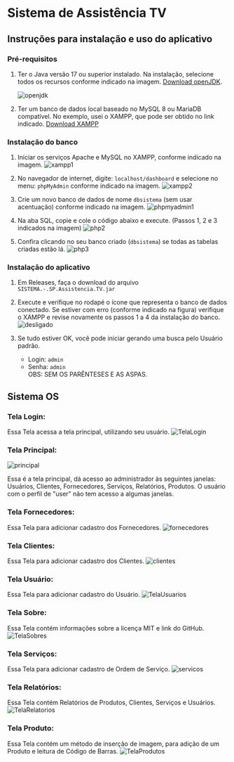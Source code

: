 # Sistema de Assistência TV

## Instruções para instalação e uso do aplicativo

### Pré-requisitos

1. Ter o Java versão 17 ou superior instalado. Na instalação, selecione todos os recursos conforme indicado na imagem.
   [Download openJDK](https://adoptium.net/).
   
   ![openjdk](https://github.com/polianacaroline/assistenciatv/assets/104094484/e2f2dfda-ade7-4dda-87e6-4ff3591707a5)

2. Ter um banco de dados local baseado no MySQL 8 ou MariaDB compatível. No exemplo, usei o XAMPP, que pode ser obtido no link indicado.
   [Download XAMPP](https://www.apachefriends.org/)

### Instalação do banco

1. Iniciar os serviços Apache e MySQL no XAMPP, conforme indicado na imagem.
   ![xampp1](https://github.com/polianacaroline/assistenciatv/assets/104094484/6515bd96-871a-4e74-884d-61dd40a3fe01)

2. No navegador de internet, digite: `localhost/dashboard` e selecione no menu: `phpMyAdmin` conforme indicado na imagem.
   ![xampp2](https://github.com/polianacaroline/assistenciatv/assets/104094484/d3dec7f1-b919-47a0-a602-75581af70aff)

3. Crie um novo banco de dados de nome `dbsistema` (sem usar acentuação) conforme indicado na imagem.
   ![phpmyadmin1](https://github.com/thainarapires/sistemaOS/assets/104094316/776fe9c9-a4a4-449d-8a01-8ae852da243c)

4. Na aba SQL, copie e cole o código abaixo e execute. (Passos 1, 2 e 3 indicados na imagem)
   ![php2](https://github.com/thainarapires/sistemaOS/assets/104094316/823f1ef9-1df4-4bce-a6e0-ece1f3fc9aa3)

5. Confira clicando no seu banco criado (`dbsistema`) se todas as tabelas criadas estão lá.
   ![php3](https://github.com/thainarapires/sistemaOS/assets/104094316/aeaec200-1787-41ca-8db0-19d6ea2b1737)

### Instalação do aplicativo

1. Em Releases, faça o download do arquivo `SISTEMA.-.SP.Assistencia.TV.jar`

2. Execute e verifique no rodapé o ícone que representa o banco de dados conectado. Se estiver com erro (conforme indicado na figura) verifique o XAMPP e revise novamente os passos 1 a 4 da instalação do banco.
   ![desligado](https://github.com/polianacaroline/assistenciatv/assets/104094484/9da121ec-c8c7-43c1-9d1a-9d2101765403)

3. Se tudo estiver OK, você pode iniciar gerando uma busca pelo Usuário padrão.
   - Login: `admin`
   - Senha: `admin`  
   OBS: SEM OS PARÊNTESES E AS ASPAS.

## Sistema OS

### Tela Login:

Essa Tela acessa a tela principal, utilizando seu usuário.
![TelaLogin](https://github.com/polianacaroline/assistenciatv/assets/104094484/b45e448f-f457-45f9-8d00-3270b57ad535)

### Tela Principal:

![principal](https://github.com/thainarapires/sistemaOS/assets/104094316/842a56a5-dd67-47ff-a15d-ebff48e9412a)

Essa é a tela principal, dá acesso ao administrador às seguintes janelas: Usuários, Clientes, Fornecedores, Serviços, Relatórios, Produtos. O usuário com o perfil de "user" não tem acesso a algumas janelas.

### Tela Fornecedores:

Essa Tela para adicionar cadastro dos Fornecedores.
![fornecedores](https://github.com/thainarapires/sistemaOS/assets/104094316/0feb4168-7a33-4863-bd76-381f30ebc1e0)

### Tela Clientes:

Essa Tela para adicionar cadastro dos Clientes.
![clientes](https://github.com/thainarapires/sistemaOS/assets/104094316/15bd6bb8-5b10-4695-a186-f219b73a17d7)

### Tela Usuário:

Essa Tela para adicionar cadastro do Usuário.
![TelaUsuarios](https://github.com/polianacaroline/assistenciatv/assets/104094484/8c22a39d-69cd-42fa-9ea3-e0ff44dcead2)

### Tela Sobre:

Essa Tela contém informações sobre a licença MIT e link do GitHub.
![TelaSobres](https://github.com/polianacaroline/assistenciatv/assets/104094484/62ecc091-7456-4b00-8c80-b1225d9d1fae)

### Tela Serviços:

Essa Tela para adicionar cadastro de Ordem de Serviço.
![servicos](https://github.com/thainarapires/sistemaOS/assets/104094316/2a2d8d6b-40e6-4ea8-80b6-53bd7cf8bcd2)

### Tela Relatórios:

Essa Tela contém Relatórios de Produtos, Clientes, Serviços e Usuários.
![TelaRelatorios](https://github.com/polianacaroline/assistenciatv/assets/104094484/1c288aff-68a9-4019-8b5d-8db6e46cd724)

### Tela Produto:

Essa Tela contém um método de inserção de imagem, para adição de um Produto e leitura de Código de Barras.
![TelaProdutos](https://github.com/polianacaroline/assistenciatv/assets/104094484/83eda0d4-3758-4065-8bfc-c089a1ae5360)
